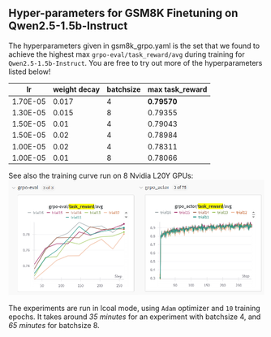## Hyper-parameters for GSM8K Finetuning on Qwen2.5-1.5b-Instruct

The hyperparameters given in gsm8k_grpo.yaml is the set that we found to achieve the highest max `grpo-eval/task_reward/avg` during training for `Qwen2.5-1.5b-Instruct`. You are free to try out more of the hyperparameters listed below!

| lr         | weight decay | batchsize | max task_reward |
|------------|-------------|-----------|---------|
| 1.70E-05   | 0.017       | 4         | **0.79570** |
| 1.30E-05   | 0.015       | 8         | 0.79355 |
| 1.50E-05   | 0.01        | 4         | 0.79043 |
| 1.50E-05   | 0.02        | 4         | 0.78984 |
| 1.00E-05   | 0.02        | 4         | 0.78311 |
| 1.00E-05   | 0.01        | 8         | 0.78066 |

See also the training curve run on 8 Nvidia L20Y GPUs:
![Training curve](../../../assets/gsm8k_2.5-1.5b-ins_training_curve.png)

The experiments are run in lcoal mode, using `Adam` optimizer and `10` training epochs. It takes around *35 minutes* for an experiment with batchsize 4, and *65 minutes* for batchsize 8.
